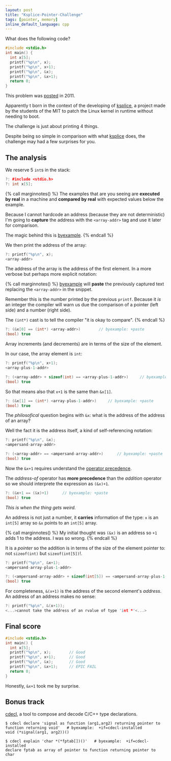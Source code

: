 ```yaml
---
layout: post
title: "Ksplice-Pointer-Challenge"
tags: [pointer, memory]
inline_default_language: cpp
---
```


What does the following code?

```cpp
#include <stdio.h>
int main() {
  int x[5];
  printf("%p\n", x);
  printf("%p\n", x+1);
  printf("%p\n", &x);
  printf("%p\n", &x+1);
  return 0;
}
```

<!--more-->

This problem was
[posted](https://blogs.oracle.com/linux/the-ksplice-pointer-challenge-v2) in 2011.

Apparently t born in the context of the developing of
[ksplice](https://en.wikipedia.org/wiki/Ksplice), a project made by the
students of the MIT to patch the Linux kernel in runtime without
needing to boot.

The challenge is just about printing 4 things.

Despite being so simple in comparison with what
[ksplice](https://en.wikipedia.org/wiki/Ksplice) does, the challenge may
had a few surprises for you.

## The analysis

We reserve 5 `int`s in the stack:

```cpp
?: #include <stdio.h>
?: int x[5];
```

{% call marginnotes() %}
The examples that are you seeing are **executed by real** in a machine
and **compared by real** with expected values below the example.

Because I cannot hardcode an address (because they are not
deterministic) I'm going to **capture** the address with the
`<array-addr>` tag and use it later for comparison.

The magic behind this is [byexample](https://byexamples.github.io/).
 {% endcall %}

We then print the address of the array:

```cpp
?: printf("%p\n", x);
<array-addr>
```

The address of the array is the address of the first element.
In a more verbose but perhaps more explicit notation:

{% call marginnotes() %}
[byexample](https://byexamples.github.io/) will **paste** the
previously captured text replacing the `<array-addr>` in the snippet.

Remember this is the number printed by the previous `printf`. Because
it *is* an integer the compiler will warn us due the comparison of a
pointer (left side) and a number (right side).

The `(int*)` cast is to tell the compiler "it is okay to compare".
 {% endcall %}

```cpp
?: (&x[0] == (int*) <array-addr>)        // byexample: +paste
(bool) true
```

Array increments (and decrements) are in terms of the size of the
element.

In our case, the array element is `int`:

```cpp
?: printf("%p\n", x+1);
<array-plus-1-addr>

?: (<array-addr> + sizeof(int) == <array-plus-1-addr>)     // byexample: +paste
(bool) true
```

So that means also that `x+1` is the same than `&x[1]`.

```cpp
?: (&x[1] == (int*) <array-plus-1-addr>)     // byexample: +paste
(bool) true
```

The *philosofical* question begins with `&x`: what is the address
of the address of an array?

Well the fact it is the address itself, a kind of self-referencing
notation:

```cpp
?: printf("%p\n", &x);
<ampersand-array-addr>

?: (<array-addr> == <ampersand-array-addr>)      // byexample: +paste
(bool) true
```

Now the `&x+1` requires understand the [operator
precedence](https://en.cppreference.com/w/c/language/operator_precedence).

The *address-of* operator has **more precedence** than the
*addition* operator so we should interprete the expression as `(&x)+1`.

```cpp
?: (&x+1 == (&x)+1)      // byexample: +paste
(bool) true
```

*This is when the thing gets weird.*

An address is not just a number, it **carries** information of the type:
`x` is an `int[5]` array so `&x` points to an `int[5]` array.

{% call marginnotes() %}
My initial thought was `(&x)` is an address so `+1` adds 1 to the
address. I was so wrong.
 {% endcall %}

It is a *pointer* so the addition is in terms of the size of the element
pointer to: not `sizeof(int)` but `sizeof(int[5])`!.

```cpp
?: printf("%p\n", &x+1);
<ampersand-array-plus-1-addr>

?: (<ampersand-array-addr> + sizeof(int[5]) == <ampersand-array-plus-1-addr>)      // byexample: +paste
(bool) true
```

For completeness, `&(x+1)` is the address of the second element's
*address*. An address of an address makes no sense:

```cpp
?: printf("%p\n", &(x+1));
<...>cannot take the address of an rvalue of type 'int *'<...>
```

## Final score

```cpp
#include <stdio.h>
int main() {
  int x[5];
  printf("%p\n", x);        // Good
  printf("%p\n", x+1);      // Good
  printf("%p\n", &x);       // Good
  printf("%p\n", &x+1);     // EPIC FAIL
  return 0;
}
```

Honestly, `&x+1` took me by surprise.

## Bonus track

[cdecl](https://linux.die.net/man/1/cdecl), a tool to
compose and decode C/C++ type declarations.

<!--
$ hash cdecl 2>/dev/null && echo "installed"
<cdecl-installed>

-->

```shell
$ cdecl declare 'signal as function (arg1,arg2) returning pointer to function returning void'   # byexample:  +if=cdecl-installed
void (*signal(arg1, arg2))()

$ cdecl explain 'char *(*fptab[])()'   # byexample:  +if=cdecl-installed
declare fptab as array of pointer to function returning pointer to char
```

